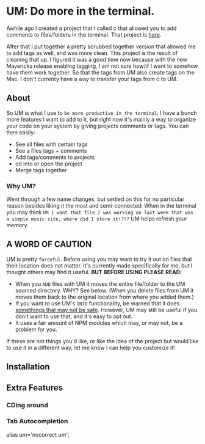 # UM: Do more in the terminal.

Awhile ago I created a project that I called c that allowed you to add comments to files/folders in the terminal. That project is [here](https://github.com/Jonovono/c). 

After that I put together a pretty scrubbed together version that allowed me to add tags as well, and was more clean. This project is the result of cleaning that up. I figured it was a good time now because with the new Mavericks release enabling tagging, I am not sure how/if I want to somehow have them work together. So that the tags from UM also create tags on the Mac. I don't currenty have a way to transfer your tags from c to UM.



## About

So UM is what I use to `be more productive in the terminal`. I have a bunch more features I want to add to it, but right now it's mainly a way to organize your code on your system by giving projects comments or tags. You can then easily:

* See all files with certain tags
* See a files tags + comments
* Add tags/comments to projects
* cd into or open the project
* Merge tags together

### Why UM?

Went through a few name changes, but settled on this for no particular reason besides liking it the most and semi-connected: When in the terminal you may think `UM I want that file I was working on last week that was a simple music site, where did I store it!?!?` UM helps refresh your memory.



## A WORD OF CAUTION
UM is pretty `forceful`. Before using you may want to try it out on files that their location does not matter. It's currently made specifically for me, but I thought others may find it useful. **BUT BEFORE USING PLEASE READ:**

* When you `ADD` files with UM it moves the entire file/folder to the UM sourced directory. WHY? See below. (When you delete files from UM it moves them back to the original location from where you added them.)
* If you want to use UM's `INTO` functionality, be warned that it does [somethings that may not be safe](http://stackoverflow.com/questions/13753157/bash-script-to-change-parent-shell-directory). However, UM may still be useful if you don't want to use that, and it's easy to opt out.
* It uses a fair amount of NPM modules which may, or may not, be a problem for you.

If these are not things you'd like, or like the idea of the project but would like to use it in a different way, let me know I can help you customize it!

## Installation


## Extra Features

### CDing around

### Tab Autocompletion


alias um='nocorrect um';